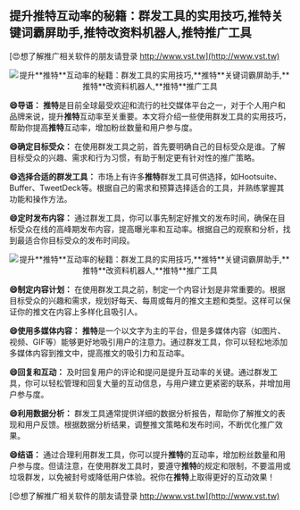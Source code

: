 ## **提升**推特**互动率的秘籍：群发工具的实用技巧,**推特**关键词霸屏助手,**推特**改资料机器人,**推特**推广工具**

[😍想了解推广相关软件的朋友请登录 http://www.vst.tw](http://www.vst.tw)

 <center><img src="https://vst.tw/MP4/tuiguang/png/8.png" alt="提升**推特**互动率的秘籍：群发工具的实用技巧,**推特**关键词霸屏助手,**推特**改资料机器人,**推特**推广工具"></center>

**😄导语：**
**推特**是目前全球最受欢迎和流行的社交媒体平台之一，对于个人用户和品牌来说，提升**推特**互动率至关重要。本文将介绍一些使用群发工具的实用技巧，帮助你提高**推特**互动率，增加粉丝数量和用户参与度。

**😄确定目标受众：**
在使用群发工具之前，首先要明确自己的目标受众是谁。了解目标受众的兴趣、需求和行为习惯，有助于制定更有针对性的推广策略。

**😄选择合适的群发工具：**
市场上有许多**推特**群发工具可供选择，如Hootsuite、Buffer、TweetDeck等。根据自己的需求和预算选择适合的工具，并熟练掌握其功能和操作方法。

**😄定时发布内容：**
通过群发工具，你可以事先制定好推文的发布时间，确保在目标受众在线的高峰期发布内容，提高曝光率和互动率。根据自己的观察和分析，找到最适合你目标受众的发布时间段。

 <center><img src="https://vst.tw/MP4/tuiguang/png/8.png" alt="提升**推特**互动率的秘籍：群发工具的实用技巧,**推特**关键词霸屏助手,**推特**改资料机器人,**推特**推广工具"></center>

**😄制定内容计划：**
在使用群发工具之前，制定一个内容计划是非常重要的。根据目标受众的兴趣和需求，规划好每天、每周或每月的推文主题和类型。这样可以保证你的推文在内容上多样化且吸引人。

**😄使用多媒体内容：**
**推特**是一个以文字为主的平台，但是多媒体内容（如图片、视频、GIF等）能够更好地吸引用户的注意力。通过群发工具，你可以轻松地添加多媒体内容到推文中，提高推文的吸引力和互动率。

**😄回复和互动：**
及时回复用户的评论和提问是提升互动率的关键。通过群发工具，你可以轻松管理和回复大量的互动信息，与用户建立更紧密的联系，并增加用户参与度。

**😄利用数据分析：**
群发工具通常提供详细的数据分析报告，帮助你了解推文的表现和用户反馈。根据数据分析结果，调整推文策略和发布时间，不断优化推广效果。

**😄结语：**
通过合理利用群发工具，你可以提升**推特**的互动率，增加粉丝数量和用户参与度。但请注意，在使用群发工具时，要遵守**推特**的规定和限制，不要滥用或垃圾群发，以免被封号或降低用户体验。祝你在**推特**上取得更好的互动效果！

[😍想了解推广相关软件的朋友请登录 http://www.vst.tw](http://www.vst.tw)



